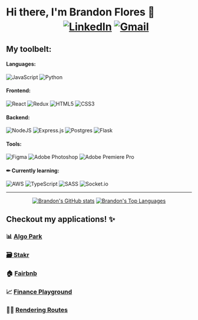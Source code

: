 # Hi there, I'm Brandon Flores 👋 ㅤㅤㅤㅤㅤㅤㅤㅤㅤ<a href='https://www.linkedin.com/in/flores-brandon/' alt='Linked In'>![LinkedIn](https://img.shields.io/badge/linkedin-%230077B5.svg?style=for-the-badge&logo=linkedin&logoColor=white)</a> <a href='mailto:brandonflores647@gmail.com' alt='Gmail'>![Gmail](https://img.shields.io/badge/Gmail-D14836?style=for-the-badge&logo=gmail&logoColor=white)</a>

## My toolbelt:

#### Languages:

![JavaScript](https://img.shields.io/badge/javascript-%23323330.svg?style=for-the-badge&logo=javascript&logoColor=%23F7DF1E)
![Python](https://img.shields.io/badge/python-3670A0?style=for-the-badge&logo=python&logoColor=ffdd54)

#### Frontend:

![React](https://img.shields.io/badge/react-%2320232a.svg?style=for-the-badge&logo=react&logoColor=%2361DAFB)
![Redux](https://img.shields.io/badge/redux-%23593d88.svg?style=for-the-badge&logo=redux&logoColor=white)
![HTML5](https://img.shields.io/badge/html5-%23E34F26.svg?style=for-the-badge&logo=html5&logoColor=white)
![CSS3](https://img.shields.io/badge/css3-%231572B6.svg?style=for-the-badge&logo=css3&logoColor=white)

#### Backend:

![NodeJS](https://img.shields.io/badge/node.js-6DA55F?style=for-the-badge&logo=node.js&logoColor=white)
![Express.js](https://img.shields.io/badge/express.js-%23404d59.svg?style=for-the-badge&logo=express&logoColor=%2361DAFB)
![Postgres](https://img.shields.io/badge/postgres-%23316192.svg?style=for-the-badge&logo=postgresql&logoColor=white)
![Flask](https://img.shields.io/badge/flask-%23000.svg?style=for-the-badge&logo=flask&logoColor=white)

#### Tools:

![Figma](https://img.shields.io/badge/figma-%23F24E1E.svg?style=for-the-badge&logo=figma&logoColor=white)
![Adobe Photoshop](https://img.shields.io/badge/adobe%20photoshop-%2331A8FF.svg?style=for-the-badge&logo=adobe%20photoshop&logoColor=white)
![Adobe Premiere Pro](https://img.shields.io/badge/Adobe%20Premiere%20Pro-9999FF.svg?style=for-the-badge&logo=Adobe%20Premiere%20Pro&logoColor=white)

#### ✏ Currently learning:
![AWS](https://img.shields.io/badge/AWS-%23FF9900.svg?style=for-the-badge&logo=amazon-aws&logoColor=white)
![TypeScript](https://img.shields.io/badge/typescript-%23007ACC.svg?style=for-the-badge&logo=typescript&logoColor=white)
![SASS](https://img.shields.io/badge/SASS-hotpink.svg?style=for-the-badge&logo=SASS&logoColor=white)
![Socket.io](https://img.shields.io/badge/Socket.io-black?style=for-the-badge&logo=socket.io&badgeColor=010101)

---

<div align="center">

[![Brandon's GitHub stats](https://github-readme-stats.vercel.app/api?username=brandonflores647&show_icons=true&hide_border=true&&count_private=true&include_all_commits=true)](https://github.com/brandonflores647/)
[![Brandon's Top Languages](https://github-readme-stats.vercel.app/api/top-langs/?username=brandonflores647&layout=compact)](https://github.com/brandonflores647/)

</div>

## Checkout my applications! ✨

### 📊 <a href='https://github.com/brandonflores647/algopark' alt='Algo Park'>Algo Park

### 🗃 <a href='https://github.com/Dave89rr/Stakr' alt='Stakr'>Stakr</a>

### 🏠 <a href='https://github.com/brandonflores647/Fairbnb' alt='Fairbnb'>Fairbnb</a>

### 📈 <a href='https://github.com/brandonflores647/Finance-Playground' alt='Finance Playground'>Finance Playground</a>

### 🧗‍♂️ <a href='https://github.com/jay-bean/Rendering-Routes' alt='Rendering Routes'>Rendering Routes</a>

